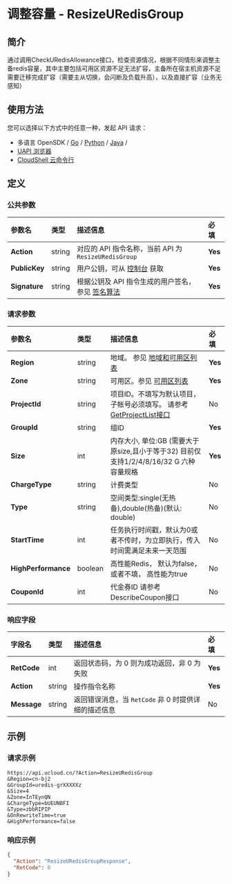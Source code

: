 # 调整容量 - ResizeURedisGroup

## 简介

通过调用CheckURedisAllowance接口，检查资源情况，根据不同情形来调整主备redis容量，其中主要包括可用区资源不足无法扩容，主备所在宿主机资源不足需要迁移完成扩容（需要主从切换，会闪断及负载升高），以及直接扩容（业务无感知）






## 使用方法

您可以选择以下方式中的任意一种，发起 API 请求：
- 多语言 OpenSDK / [Go](https://github.com/ucloud/ucloud-sdk-go) / [Python](https://github.com/ucloud/ucloud-sdk-python3) / [Java](https://github.com/ucloud/ucloud-sdk-java) /
- [UAPI 浏览器](https://console.ucloud.cn/uapi/detail?id=ResizeURedisGroup)
- [CloudShell 云命令行](https://shell.ucloud.cn/)


## 定义

### 公共参数

| 参数名 | 类型 | 描述信息 | 必填 |
|:---|:---|:---|:---|
| **Action**     | string  | 对应的 API 指令名称，当前 API 为 `ResizeURedisGroup`                        | **Yes** |
| **PublicKey**  | string  | 用户公钥，可从 [控制台](https://console.ucloud.cn/uapi/apikey) 获取                                             | **Yes** |
| **Signature**  | string  | 根据公钥及 API 指令生成的用户签名，参见 [签名算法](api/summary/signature.md)  | **Yes** |

### 请求参数

| 参数名 | 类型 | 描述信息 | 必填 |
|:---|:---|:---|:---|
| **Region** | string | 地域。 参见 [地域和可用区列表](https://docs.ucloud.cn/api/summary/regionlist) |**Yes**|
| **Zone** | string | 可用区。参见 [可用区列表](https://docs.ucloud.cn/api/summary/regionlist) |**Yes**|
| **ProjectId** | string | 项目ID。不填写为默认项目，子帐号必须填写。 请参考[GetProjectList接口](https://docs.ucloud.cn/api/summary/get_project_list) |No|
| **GroupId** | string | 组ID |**Yes**|
| **Size** | int | 内存大小, 单位:GB (需要大于原size,且小于等于32) 目前仅支持1/2/4/8/16/32 G 六种容量规格 |**Yes**|
| **ChargeType** | string | 计费类型 |No|
| **Type** | string | 空间类型:single(无热备),double(热备)(默认: double) |No|
| **StartTime** | int | 任务执行时间戳，默认为0或者不传时，为立即执行，传入时间需满足未来一天范围 |No|
| **HighPerformance** | boolean | 高性能Redis， 默认为false， 或者不填， 高性能为true |No|
| **CouponId** | int | 代金券ID 请参考DescribeCoupon接口 |No|

### 响应字段

| 字段名 | 类型 | 描述信息 | 必填 |
|:---|:---|:---|:---|
| **RetCode** | int | 返回状态码，为 0 则为成功返回，非 0 为失败 |**Yes**|
| **Action** | string | 操作指令名称 |**Yes**|
| **Message** | string | 返回错误消息，当 `RetCode` 非 0 时提供详细的描述信息 |No|




## 示例

### 请求示例
    
```
https://api.ucloud.cn/?Action=ResizeURedisGroup
&Region=cn-bj2
&GroupId=uredis-grXXXXXz
&Size=4
&Zone=InTEynQN
&ChargeType=bUEUNBFI
&Type=zbbRIPIP
&OnRewriteTime=true
&HighPerformance=false
```

### 响应示例
    
```json
{
  "Action": "ResizeURedisGroupResponse",
  "RetCode": 0
}
```





